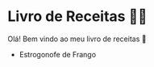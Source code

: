 # Livro de Receitas :man_cook:

Olá! Bem vindo ao meu livro de receitas :wave:

- Estrogonofe de Frango

